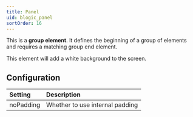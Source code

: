 ```yaml
---
title: Panel
uid: blogic_panel
sortOrder: 16
---
```


This is a **group element**. It defines the beginning of a group of elements and requires a matching group end element.

This element will add a white background to the screen.

## Configuration

| Setting   | Description                     |
|:----------|:--------------------------------|
| noPadding | Whether to use internal padding |
